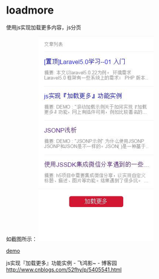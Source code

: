 # loadmore
使用js实现加载更多内容，js分页


如截图所示：
![loadmore](img/loadmore.jpg)

[demo](http://demo.52fhy.com/loadmore/)


js实现『加载更多』功能实例 - 飞鸿影~ - 博客园
http://www.cnblogs.com/52fhy/p/5405541.html

